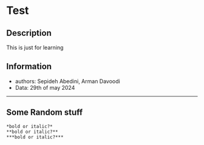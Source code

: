 # Test
## Description
This is just for learning

## Information
* authors: Sepideh Abedini, Arman Davoodi
* Data: 29th of may 2024
________________________________________________________________

## Some Random stuff
    *bold or italic?*
    **bold or italic?**
    ***bold or italic?***